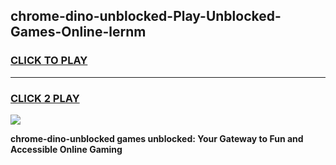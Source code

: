 
## chrome-dino-unblocked-Play-Unblocked-Games-Online-lernm
<h3>
<a href="https://premium76.site?title=chrome-dino-unblocked&ref=25A">CLICK TO PLAY</a></h3>
<hr>

<h3>
<a href="https://premium76.site?title=chrome-dino-unblocked&ref=25A">CLICK 2 PLAY</a>
  
</h3>

<a href="https://premium76.site?title=chrome-dino-unblocked&ref=25A"><img src="https://clearcache.store/games.png"></a>


**chrome-dino-unblocked games unblocked: Your Gateway to Fun and Accessible Online Gaming**
